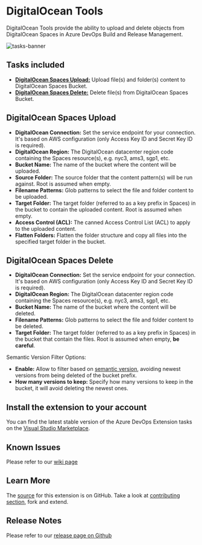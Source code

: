 # DigitalOcean Tools

DigitalOcean Tools provide the ability to upload and delete objects from DigitalOcean Spaces in Azure DevOps Build and Release Management.

![tasks-banner](images/tasks-banner.png)

## Tasks included

- [**DigitalOcean Spaces Upload:**](https://github.com/marceloavf/digitalocean-tools-vsts/wiki/DigitalOcean-Spaces-Upload) Upload file(s) and folder(s) content to DigitalOcean Spaces Bucket.
- [**DigitalOcean Spaces Delete:**](https://github.com/marceloavf/digitalocean-tools-vsts/wiki/DigitalOcean-Spaces-Delete) Delete file(s) from DigitalOcean Spaces Bucket.

## DigitalOcean Spaces Upload

- **DigitalOcean Connection:** Set the service endpoint for your connection. It's based on AWS configuration (only Access Key ID and Secret Key ID is required).
- **DigitalOcean Region:** The DigitalOcean datacenter region code containing the Spaces resource(s), e.g. nyc3, ams3, sgp1, etc.
- **Bucket Name:** The name of the bucket where the content will be uploaded.
- **Source Folder:** The source folder that the content pattern(s) will be run against. Root is assumed when empty.
- **Filename Patterns:** Glob patterns to select the file and folder content to be uploaded.
- **Target Folder:** The target folder (referred to as a key prefix in Spaces) in the bucket to contain the uploaded content. Root is assumed when empty.
- **Access Control (ACL):** The canned Access Control List (ACL) to apply to the uploaded content.
- **Flatten Folders:** Flatten the folder structure and copy all files into the specified target folder in the bucket.

## DigitalOcean Spaces Delete

- **DigitalOcean Connection:** Set the service endpoint for your connection. It's based on AWS configuration (only Access Key ID and Secret Key ID is required).
- **DigitalOcean Region:** The DigitalOcean datacenter region code containing the Spaces resource(s), e.g. nyc3, ams3, sgp1, etc.
- **Bucket Name:** The name of the bucket where the content will be deleted.
- **Filename Patterns:** Glob patterns to select the file and folder content to be deleted.
- **Target Folder:** The target folder (referred to as a key prefix in Spaces) in the bucket that contain the files. Root is assumed when empty, **be careful**.

Semantic Version Filter Options:

- **Enable:** Allow to filter based on [semantic version](https://semver.org/), avoiding newest versions from being deleted of the bucket prefix.
- **How many versions to keep:** Specify how many versions to keep in the bucket, it will avoid deleting the newest ones.

## Install the extension to your account

You can find the latest stable version of the Azure DevOps Extension tasks on the [Visual Studio Marketplace](https://marketplace.visualstudio.com/items?itemName=marcelo-formentao.digitalocean-tools).

## Known Issues

Please refer to our [wiki page](https://github.com/marceloavf/digitalocean-tools-vsts/wiki/Known-Issues)

## Learn More

The [source](https://github.com/marceloavf/digitalocean-tools-vsts) for this extension is on GitHub. Take a look at [contributing section](https://github.com/marceloavf/digitalocean-tools-vsts#contribute), fork and extend.

## Release Notes

Please refer to our [release page on Github](https://github.com/marceloavf/digitalocean-tools-vsts/releases)
